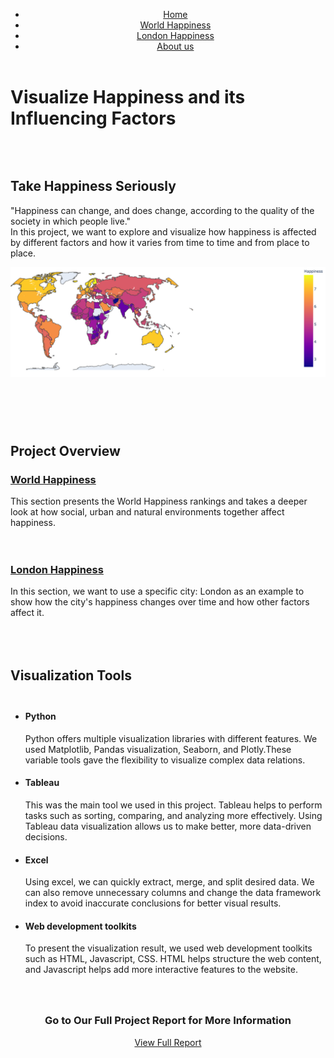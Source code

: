 <!DOCTYPE html>
<html lang="en">

   <body>
      <!-- Add your content of header -->
      <header>
         <nav class="navbar  navbar-fixed-top navbar-default">
            <div class="container">
               <div class="collapse navbar-collapse" id="navbar-collapse-uarr">
                  <ul class="nav navbar-nav navbar-right">
                     <li><a href="./index.html" title="" class="active">Home</a></li>
                     <li><a href="./World Happiness.html" title=""> World Happiness </a></li>
                     <li><a href="./contact.html" title="">London Happiness</a></li>
                     <li><a href="./components.html" title="">About us</a></li>
                  </ul>
               </div>
            </div>
         </nav>
      </header>
      <div class="white-text-container background-image-container" style="background-image: url('./assets/worldassets/h8.jpg')">
         <div class="opacity"></div>
         <div class="container">
            <div class="row">
               <div class="col-md-8">
                  <h1>Visualize Happiness and its Influencing Factors</h1>
               </div>
            </div>
         </div>
      </div>
      <div class="section-container">
         <div class="col-xs-12 col-md-8 col-md-offset-2">
            <div class="text-center">
               <h2><br><br>Take Happiness Seriously</h2>
               <p >"Happiness can change, and does change, according to the quality of the society in which people live."<br>In this project, we want to explore and visualize how happiness is affected by different factors and how it varies from time to time and from place to place. 
               </p>
            </div>
            <style>
               img {
               margin: auto;
               }
            </style>
            <img class="img-responsive" src="./assets/worldassets/global.png">
            <h1><br></h1>
            <div class="text-center">
               <div class="alert alert-light" role="alert">
                  <div class="container">
                     <div class="row">
                        <div class="col-xs-12">
                           <div class="text-center">
                              <h2>Project Overview</h2>
                              <div class="col-md-6" >
                                 <div class="text-center">
                                    <h3><a href="./World Happiness.html">World Happiness</a></h3>
                                 </div>
                                 <div>
                                    <p>This section presents the World Happiness rankings and takes a deeper look at how social, urban and natural environments together affect happiness.<br><br><br></p>
                                 </div>
                              </div>
                              <div class="col-md-6">
                                 <div class="text-center">
                                    <h3><a href="./contact.html">London Happiness</a></h3>
                                 </div>
                                 <div>
                                    <p>In this section, we want to use a specific city: London as an example to show how the city's happiness changes over time and how other factors affect it.
                                    </p>
                                 </div>
                              </div>
                           </div>
                        </div>
                     </div>
                  </div>
               </div>
               <h2><br><br>Visualization Tools<br><br></h2>
            </div>
         </div>
         <div class="container">
            <div class="row">
               <div class="col-md-5">
                  <ul class="features">
                     <li>
                        <h4>Python</h4>
                        <p>Python offers multiple visualization libraries with different features. We used Matplotlib, Pandas visualization, Seaborn, and Plotly.These variable tools gave the flexibility to visualize complex data relations.
                        </p>
                     </li>
                     <li>
                        <h4>Tableau</h4>
                        <p>This was the main tool we used in this project. Tableau helps to perform tasks such as sorting, comparing, and analyzing more effectively. Using Tableau data visualization allows us to make better, more data-driven decisions.
                        </p>
                     </li>
                     <li>
                        <h4>Excel</h4>
                        <p>Using excel, we can quickly extract, merge, and split desired data. We can also remove unnecessary columns and change the data framework index to avoid inaccurate conclusions for better visual results.
                        </p>
                     </li>
                     <li>
                        <h4>Web development toolkits</h4>
                        <p>To present the visualization result, we used web development toolkits such as HTML, Javascript, CSS. HTML helps structure the web content, and Javascript helps add more interactive features to the website. 
                        </p>
                     </li>
                  </ul>
               </div>
            </div>
            <h3 style="text-align:center"><br><br>Go to Our Full Project Report for More Information<br></h3>
            <p style="text-align:center">
               <a href="https://drive.google.com/file/d/1JfCFlKjmwhzHFtGp71sG6_60GfhqUABh/view?usp=sharing" class="btn btn-primary btn-lg">View Full Report</a>
            </p>

   
   </body>
</html>
